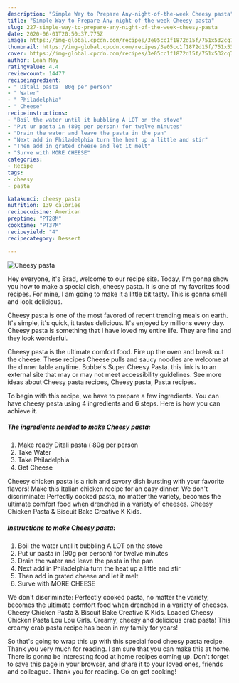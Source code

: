 ```yaml
---
description: "Simple Way to Prepare Any-night-of-the-week Cheesy pasta"
title: "Simple Way to Prepare Any-night-of-the-week Cheesy pasta"
slug: 227-simple-way-to-prepare-any-night-of-the-week-cheesy-pasta
date: 2020-06-01T20:50:37.775Z
image: https://img-global.cpcdn.com/recipes/3e05cc1f1872d15f/751x532cq70/cheesy-pasta-recipe-main-photo.jpg
thumbnail: https://img-global.cpcdn.com/recipes/3e05cc1f1872d15f/751x532cq70/cheesy-pasta-recipe-main-photo.jpg
cover: https://img-global.cpcdn.com/recipes/3e05cc1f1872d15f/751x532cq70/cheesy-pasta-recipe-main-photo.jpg
author: Leah May
ratingvalue: 4.4
reviewcount: 14477
recipeingredient:
- " Ditali pasta  80g per person"
- " Water"
- " Philadelphia"
- " Cheese"
recipeinstructions:
- "Boil the water until it bubbling A LOT on the stove"
- "Put ur pasta in (80g per person) for twelve minutes"
- "Drain the water and leave the pasta in the pan"
- "Next add in Philadelphia turn the heat up a little and stir"
- "Then add in grated cheese and let it melt"
- "Surve with MORE CHEESE"
categories:
- Recipe
tags:
- cheesy
- pasta

katakunci: cheesy pasta 
nutrition: 139 calories
recipecuisine: American
preptime: "PT28M"
cooktime: "PT37M"
recipeyield: "4"
recipecategory: Dessert

---
```



![Cheesy pasta](https://img-global.cpcdn.com/recipes/3e05cc1f1872d15f/751x532cq70/cheesy-pasta-recipe-main-photo.jpg)

Hey everyone, it's Brad, welcome to our recipe site. Today, I'm gonna show you how to make a special dish, cheesy pasta. It is one of my favorites food recipes. For mine, I am going to make it a little bit tasty. This is gonna smell and look delicious.

Cheesy pasta is one of the most favored of recent trending meals on earth. It's simple, it's quick, it tastes delicious. It's enjoyed by millions every day. Cheesy pasta is something that I have loved my entire life. They are fine and they look wonderful.

Cheesy pasta is the ultimate comfort food. Fire up the oven and break out the cheese: These recipes Cheese pulls and saucy noodles are welcome at the dinner table anytime. Bobbe&#39;s Super Cheesy Pasta. this link is to an external site that may or may not meet accessibility guidelines. See more ideas about Cheesy pasta recipes, Cheesy pasta, Pasta recipes.


To begin with this recipe, we have to prepare a few ingredients. You can have cheesy pasta using 4 ingredients and 6 steps. Here is how you can achieve it.

<!--inarticleads1-->

##### The ingredients needed to make Cheesy pasta:

1. Make ready  Ditali pasta ( 80g per person
1. Take  Water
1. Take  Philadelphia
1. Get  Cheese


Cheesy chicken pasta is a rich and savory dish bursting with your favorite flavors! Make this Italian chicken recipe for an easy dinner. We don&#39;t discriminate: Perfectly cooked pasta, no matter the variety, becomes the ultimate comfort food when drenched in a variety of cheeses. Cheesy Chicken Pasta &amp; Biscuit Bake Creative K Kids. 

<!--inarticleads2-->

##### Instructions to make Cheesy pasta:

1. Boil the water until it bubbling A LOT on the stove
1. Put ur pasta in (80g per person) for twelve minutes
1. Drain the water and leave the pasta in the pan
1. Next add in Philadelphia turn the heat up a little and stir
1. Then add in grated cheese and let it melt
1. Surve with MORE CHEESE


We don&#39;t discriminate: Perfectly cooked pasta, no matter the variety, becomes the ultimate comfort food when drenched in a variety of cheeses. Cheesy Chicken Pasta &amp; Biscuit Bake Creative K Kids. Loaded Cheesy Chicken Pasta Lou Lou Girls. Creamy, cheesy and delicious crab pasta! This creamy crab pasta recipe has been in my family for years! 

So that's going to wrap this up with this special food cheesy pasta recipe. Thank you very much for reading. I am sure that you can make this at home. There is gonna be interesting food at home recipes coming up. Don't forget to save this page in your browser, and share it to your loved ones, friends and colleague. Thank you for reading. Go on get cooking!
